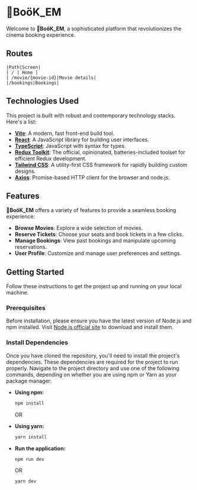 # 🎥BoöK_EM

Welcome to **🎥BoöK_EM**, a sophisticated platform that revolutionizes the cinema booking experience.

## Routes
```
|Path|Screen|
| / | Home |
| /movie/{movie-id}|Movie details|
|/bookings|Bookings|
```
  
## Technologies Used

This project is built with robust and contemporary technology stacks. Here's a list:

- **[Vite](https://vitejs.dev/)**: A modern, fast front-end build tool.
- **[React](https://reactjs.org/)**: A JavaScript library for building user interfaces.
- **[TypeScript](https://www.typescriptlang.org/)**: JavaScript with syntax for types.
- **[Redux Toolkit](https://redux-toolkit.js.org/)**: The official, opinionated, batteries-included toolset for efficient Redux development.
- **[Tailwind CSS](https://tailwindcss.com/)**: A utility-first CSS framework for rapidly building custom designs.
- **[Axios](https://axios-http.com/)**: Promise-based HTTP client for the browser and node.js.

## Features

**🎥BoöK_EM** offers a variety of features to provide a seamless booking experience:

- **Browse Movies**: Explore a wide selection of movies.
- **Reserve Tickets**: Choose your seats and book tickets in a few clicks.
- **Manage Bookings**: View past bookings and manipulate upcoming reservations.
- **User Profile**: Customize and manage user preferences and settings.

## Getting Started

Follow these instructions to get the project up and running on your local machine.

### Prerequisites

Before installation, please ensure you have the latest version of Node.js and npm installed. Visit [Node.js official site](https://nodejs.org/) to download and install them.

### Install Dependencies

Once you have cloned the repository, you'll need to install the project's dependencies. These dependencies are required for the project to run properly. Navigate to the project directory and use one of the following commands, depending on whether you are using npm or Yarn as your package manager:

- **Using npm:**
  ```bash
  npm install
  ```
  OR

- **Using yarn:**
  ```bash
  yarn install
  ```

- **Run the application:**
  ```bash
  npm run dev
  ```
  OR
    ```bash
  yarn dev
  ```